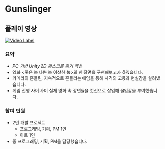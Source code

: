 # Gunslinger
## 플레이 영상
[![Video Label](http://img.youtube.com/vi/VpbLmMAu3rA/0.jpg)](https://youtu.be/VpbLmMAu3rA)

### **요약**

- *PC 기반 Unity 2D 횡스크롤 총기 액션*
- 영화 <좋은 놈 나쁜 놈 이상한 놈>의 한 장면을 구현해보고자 하였습니다.
- 카메라의 흔들림, 지속적으로 흔들리는 에임을 통해 사격의 고증과 현실감을 살려냈습니다.
- 게임 진행 사이 사이 실제 영화 속 장면들을 컷신으로 삽입해 몰입감을 부여했습니다.

### **참여 인원**

- 2인 개발 프로젝트
    - 프로그래밍, 기획, PM 1인
    - 아트 1인
- 중 프로그래밍, 기획, PM을 담당했습니다.
